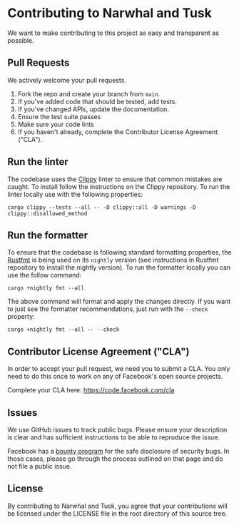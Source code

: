 # Contributing to Narwhal and Tusk
We want to make contributing to this project as easy and transparent as
possible.

## Pull Requests
We actively welcome your pull requests.

1. Fork the repo and create your branch from `main`.
2. If you've added code that should be tested, add tests.
3. If you've changed APIs, update the documentation.
4. Ensure the test suite passes
5. Make sure your code lints
6. If you haven't already, complete the Contributor License Agreement ("CLA").

## Run the linter
The codebase uses the [Clippy](https://github.com/rust-lang/rust-clippy) linter to ensure that common mistakes are caught.
To install follow the instructions on the Clippy repository. To run the linter locally use with the following properties:
```
cargo clippy --tests --all -- -D clippy::all -D warnings -D clippy::disallowed_method
```

## Run the formatter
To ensure that the codebase is following standard formatting properties, the 
[Rustfmt](https://github.com/rust-lang/rustfmt) is being used on its `nightly` version
(see instructions in Rustfmt repository to install the nightly version). To run the
formatter locally you can use the follow command:
```
cargo +nightly fmt --all
```
The above command will format and apply the changes directly. If you want to just
see the formatter recommendations, just run with the `--check` property:
```
cargo +nightly fmt --all -- --check
```

## Contributor License Agreement ("CLA")
In order to accept your pull request, we need you to submit a CLA. You only need
to do this once to work on any of Facebook's open source projects.

Complete your CLA here: <https://code.facebook.com/cla>

## Issues
We use GitHub issues to track public bugs. Please ensure your description is
clear and has sufficient instructions to be able to reproduce the issue.

Facebook has a [bounty program](https://www.facebook.com/whitehat/) for the safe
disclosure of security bugs. In those cases, please go through the process
outlined on that page and do not file a public issue.

## License
By contributing to Narwhal and Tusk, you agree that your contributions will be licensed
under the LICENSE file in the root directory of this source tree.